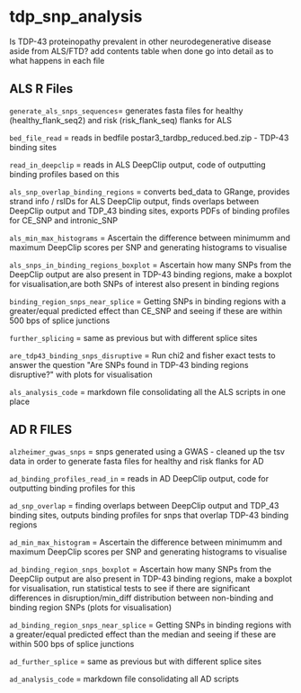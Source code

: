# tdp_snp_analysis
Is TDP-43 proteinopathy prevalent in other neurodegenerative disease aside from ALS/FTD?
add contents table when done 
go into detail as to what happens in each file
## ALS R Files 
```generate_als_snps_sequences```= generates fasta files for healthy (healthy_flank_seq2) and risk (risk_flank_seq) flanks for ALS  

```bed_file_read``` = reads in bedfile postar3_tardbp_reduced.bed.zip - TDP-43 binding sites   

```read_in_deepclip``` = reads in ALS DeepClip output, code of outputting binding profiles based on this   

```als_snp_overlap_binding_regions``` = converts bed_data to GRange, provides strand info / rsIDs for ALS DeepClip output, finds overlaps between DeepClip output and TDP_43 binding sites, exports PDFs of binding profiles for CE_SNP and intronic_SNP  

```als_min_max_histograms``` = Ascertain the difference between minimumm and maximum DeepClip scores per SNP and generating histograms to visualise   

```als_snps_in_binding_regions_boxplot``` = Ascertain how many SNPs from the DeepClip output are also present in TDP-43 binding regions, make a boxplot for visualisation,are both SNPs of interest also present in binding regions  

```binding_region_snps_near_splice``` = Getting SNPs in binding regions with a greater/equal predicted effect than CE_SNP and seeing if these are within 500 bps of splice junctions  

```further_splicing``` = same as previous but with different splice sites

```are_tdp43_binding_snps_disruptive``` = Run chi2 and fisher exact tests to answer the question "Are SNPs found in TDP-43 binding regions disruptive?" with plots for visualisation

```als_analysis_code``` = markdown file consolidating all the ALS scripts in one place  

## AD R FILES
```alzheimer_gwas_snps``` = snps generated using a GWAS - cleaned up the tsv data in order to generate fasta files for healthy and risk flanks for AD   

```ad_binding_profiles_read_in``` = reads in AD DeepClip output, code for outputting binding profiles for this  

```ad_snp_overlap``` = finding overlaps between DeepClip output and TDP_43 binding sites, outputs binding profiles for snps that overlap TDP-43 binding regions  

```ad_min_max_histogram``` = Ascertain the difference between minimumm and maximum DeepClip scores per SNP and generating histograms to visualise   

```ad_binding_region_snps_boxplot``` = Ascertain how many SNPs from the DeepClip output are also present in TDP-43 binding regions, make a boxplot for visualisation, run statistical tests to see if there are significant differences in disruption/min_diff distribution between non-binding and binding region SNPs (plots for visualisation)  

```ad_binding_region_snps_near_splice``` =  Getting SNPs in binding regions with a greater/equal predicted effect than the median and seeing if these are within 500 bps of splice junctions  

```ad_further_splice``` = same as previous but with different splice sites  

```ad_analysis_code``` = markdown file consolidating all AD scripts 
